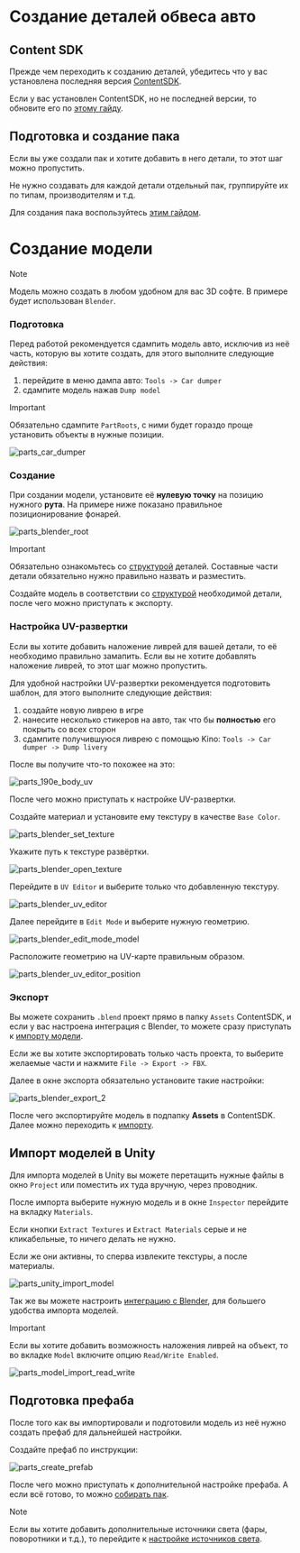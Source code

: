 ﻿# Создание деталей обвеса авто

## Content SDK

Прежде чем переходить к созданию деталей, убедитесь что у вас установлена последняя версия [ContentSDK](../ContentSDK/ContentSDKInstallation_RU.md).

Если у вас установлен ContentSDK, но не последней версии, то обновите его по [этому гайду](../ContentSDK/ContentSDKUpdate_RU.md).

## Подготовка и создание пака

Если вы уже создали пак и хотите добавить в него детали, то этот шаг можно пропустить.

Не нужно создавать для каждой детали отдельный пак, группируйте их по типам, производителям и т.д.

Для создания пака воспользуйтесь [этим гайдом](CustomPartsPackCreation_RU.md).

# Создание модели

> [!NOTE]
> Модель можно создать в любом удобном для вас 3D софте. В примере будет использован `Blender`.

### Подготовка

Перед работой рекомендуется сдампить модель авто, исключив из неё часть, которую вы хотите создать, для этого выполните следующие действия:

1. перейдите в меню дампа авто: `Tools -> Car dumper`
2. сдампите модель нажав `Dump model`

> [!IMPORTANT]
> Обязательно сдампите `PartRoots`, с ними будет гораздо проще установить объекты в нужные позиции.

![parts_car_dumper](../Images/CarParts/parts_car_dumper.png)

### Создание

При создании модели, установите её **нулевую точку** на позицию нужного **рута**. На примере ниже показано правильное позиционирование фонарей.

![parts_blender_root](../Images/CarParts/parts_blender_root.png)

> [!IMPORTANT]
> Обязательно ознакомьтесь со [структурой](CustomPartsStructure_RU.md) деталей. Составные части детали обязательно нужно правильно назвать и разместить.

Создайте модель в соответствии со [структурой](CustomPartsStructure_RU.md) необходимой детали, после чего можно приступать к экспорту.

### Настройка UV-развертки

Если вы хотите добавить наложение ливрей для вашей детали, то её необходимо правильно замапить. Если вы не хотите добавлять наложение ливрей, то этот шаг можно пропустить.

Для удобной настройки UV-развертки рекомендуется подготовить шаблон, для этого выполните следующие действия:

1. создайте новую ливрею в игре
2. нанесите несколько стикеров на авто, так что бы **полностью** его покрыть со всех сторон
3. сдампите получившуюся ливрею с помощью Kino: `Tools -> Car dumper -> Dump livery`

После вы получите что-то похожее на это:

![parts_190e_body_uv](../Images/CarParts/parts_190e_body_uv.png)

После чего можно приступать к настройке UV-развертки.

Создайте материал и установите ему текстуру в качестве `Base Color`.

![parts_blender_set_texture](../Images/CarParts/parts_blender_set_texture.png)

Укажите путь к текстуре развёртки.

![parts_blender_open_texture](../Images/CarParts/parts_blender_open_texture.png)

Перейдите в `UV Editor` и выберите только что добавленную текстуру.

![parts_blender_uv_editor](../Images/CarParts/parts_blender_uv_editor.png)

Далее перейдите в `Edit Mode` и выберите нужную геометрию.

![parts_blender_edit_mode_model](../Images/CarParts/parts_blender_edit_mode_model.png)

Расположите геометрию на UV-карте правильным образом.

![parts_blender_uv_editor_position](../Images/CarParts/parts_blender_uv_editor_position.png)

### Экспорт

Вы можете сохранить `.blend` проект прямо в папку `Assets` ContentSDK, и если у вас настроена интеграция с Blender, то можете сразу приступать к [импорту модели](#импорт-моделей-в-unity).

Если же вы хотите экспортировать только часть проекта, то выберите желаемые части и нажмите `File -> Export -> FBX`.

Далее в окне экспорта обязательно установите такие настройки:

![parts_blender_export_2](../Images/CarParts/parts_blender_export_2.png)

После чего экспортируйте модель в подпапку **Assets** в ContentSDK. Далее можно переходить к [импорту](#импорт-моделей-в-unity).

## Импорт моделей в Unity

Для импорта моделей в Unity вы можете перетащить нужные файлы в окно `Project` или поместить их туда вручную, через проводник.

После импорта выберите нужную модель и в окне `Inspector` перейдите на вкладку `Materials`.

Если кнопки `Extract Textures` и `Extract Materials` серые и не кликабельные, то ничего делать не нужно.

Если же они активны, то сперва извлеките текстуры, а после материалы.

![parts_unity_import_model](../Images/CarParts/parts_unity_import_model.png)

Так же вы можете настроить [интеграцию с Blender](../Blender/BlenderIntegration_RU.md), для большего удобства импорта моделей.

> [!IMPORTANT]
> Если вы хотите добавить возможность наложения ливрей на объект, то во вкладке `Model` включите опцию `Read/Write Enabled`.

![parts_model_import_read_write](../Images/CarParts/parts_model_import_read_write.png)

## Подготовка префаба

После того как вы импортировали и подготовили модель из неё нужно создать префаб для дальнейшей настройки.

Создайте префаб по инструкции:

![parts_create_prefab](../Images/CarParts/parts_create_prefab.gif)

После чего можно приступать к дополнительной настройке префаба. А если всё готово, то можно [собирать пак](CustomPartsCreation_RU.md#сборка-паков).

> [!NOTE]
> Если вы хотите добавить дополнительные источники света (фары, поворотники и т.д.), то перейдите к [настройке источников света](CustomPartsStructure_RU.md#настройка-источников-света).

